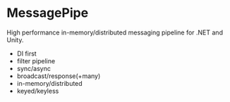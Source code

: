 # MessagePipe

High performance in-memory/distributed messaging pipeline for .NET and Unity.

* DI first
* filter pipeline
* sync/async
* broadcast/response(+many)
* in-memory/distributed
* keyed/keyless